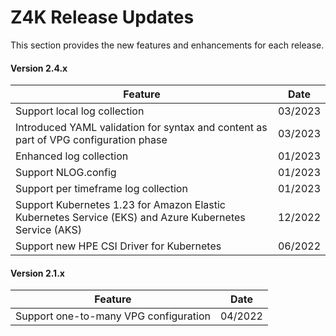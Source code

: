 # Z4K Release Updates

This section provides the new features and enhancements for each release.

#### Version 2.4.x

| Feature | Date |
| ------- | ---- |
| Support local log collection | 03/2023 |
| Introduced YAML validation for syntax and content as part of VPG configuration phase | 03/2023 |
| Enhanced log collection| 01/2023 |
| Support NLOG.config | 01/2023 |
| Support per timeframe log collection | 01/2023 |
| Support Kubernetes 1.23 for Amazon Elastic Kubernetes Service (EKS) and Azure Kubernetes Service (AKS) | 12/2022 |
| Support new HPE CSI Driver for Kubernetes | 06/2022 |

#### Version 2.1.x
| Feature | Date |
| ------- | ---- |
| Support one-to-many VPG configuration                     | 04/2022 |

